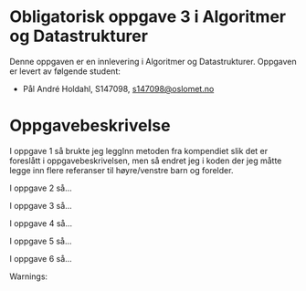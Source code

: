 # Obligatorisk oppgave 3 i Algoritmer og Datastrukturer

Denne oppgaven er en innlevering i Algoritmer og Datastrukturer. 
Oppgaven er levert av følgende student:
* Pål André Holdahl, S147098, s147098@oslomet.no


# Oppgavebeskrivelse

I oppgave 1 så brukte jeg leggInn metoden fra kompendiet slik det er foreslått i oppgavebeskrivelsen, men så endret jeg 
i koden der jeg måtte legge inn flere referanser til høyre/venstre barn og forelder.

I oppgave 2 så...

I oppgave 3 så...

I oppgave 4 så...

I oppgave 5 så...

I oppgave 6 så...

Warnings:
